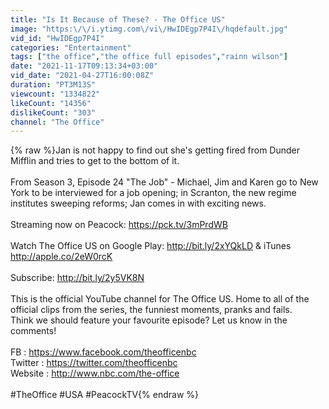 ```yaml
---
title: "Is It Because of These? - The Office US"
image: "https:\/\/i.ytimg.com\/vi\/HwIDEgp7P4I\/hqdefault.jpg"
vid_id: "HwIDEgp7P4I"
categories: "Entertainment"
tags: ["the office","the office full episodes","rainn wilson"]
date: "2021-11-17T09:13:34+03:00"
vid_date: "2021-04-27T16:00:08Z"
duration: "PT3M13S"
viewcount: "1334822"
likeCount: "14356"
dislikeCount: "303"
channel: "The Office"
---
```

{% raw %}Jan is not happy to find out she's getting fired from Dunder Mifflin and tries to get to the bottom of it.<br /><br />From Season 3, Episode 24 &quot;The Job&quot; - Michael, Jim and Karen go to New York to be interviewed for a job opening; in Scranton, the new regime institutes sweeping reforms; Jan comes in with exciting news.<br /><br />Streaming now on Peacock: <a rel="nofollow" target="blank" href="https://pck.tv/3mPrdWB">https://pck.tv/3mPrdWB</a><br /><br />Watch The Office US on Google Play: <a rel="nofollow" target="blank" href="http://bit.ly/2xYQkLD">http://bit.ly/2xYQkLD</a> &amp; iTunes <a rel="nofollow" target="blank" href="http://apple.co/2eW0rcK">http://apple.co/2eW0rcK</a><br /><br />Subscribe: <a rel="nofollow" target="blank" href="http://bit.ly/2y5VK8N">http://bit.ly/2y5VK8N</a><br /><br />This is the official YouTube channel for The Office US. Home to all of the official clips from the series, the funniest moments, pranks and fails. <br />Think we should feature your favourite episode? Let us know in the comments! <br /><br />FB : <a rel="nofollow" target="blank" href="https://www.facebook.com/theofficenbc">https://www.facebook.com/theofficenbc</a><br />Twitter : <a rel="nofollow" target="blank" href="https://twitter.com/theofficenbc">https://twitter.com/theofficenbc</a><br />Website : <a rel="nofollow" target="blank" href="http://www.nbc.com/the-office">http://www.nbc.com/the-office</a><br /><br />#TheOffice #USA #PeacockTV{% endraw %}
